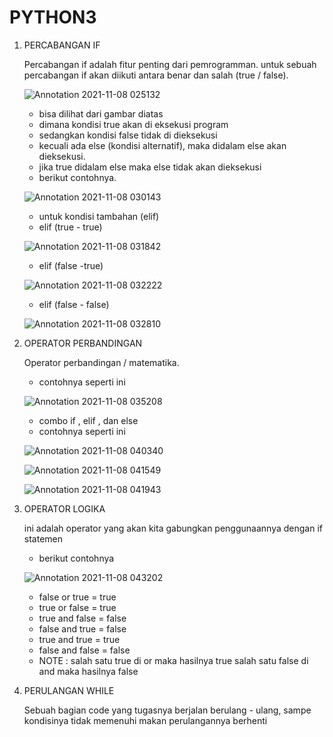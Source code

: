 # PYTHON3


1. PERCABANGAN IF

    Percabangan if adalah fitur penting dari pemrogramman. untuk sebuah percabangan if akan diikuti antara benar dan salah (true / false).
    
    ![Annotation 2021-11-08 025132](https://user-images.githubusercontent.com/92988781/140729497-0061b805-d928-49a9-8ad2-cab312ba5e04.png)
    
    
    - bisa dilihat dari gambar diatas
    - dimana kondisi true akan di eksekusi program
    - sedangkan kondisi false tidak di dieksekusi
    - kecuali ada else (kondisi alternatif), maka didalam else akan dieksekusi.
    - jika true didalam else maka else tidak akan dieksekusi
    - berikut contohnya.

    ![Annotation 2021-11-08 030143](https://user-images.githubusercontent.com/92988781/140730858-8eceaead-462a-4437-ada6-72e60cbef432.png)
    
    - untuk kondisi tambahan (elif)
    - elif (true - true)

    ![Annotation 2021-11-08 031842](https://user-images.githubusercontent.com/92988781/140734382-c0d01aad-22c3-415c-8be0-b11d3f5e97cd.png)
    
    - elif (false -true)

    ![Annotation 2021-11-08 032222](https://user-images.githubusercontent.com/92988781/140734532-262536b2-a729-4614-a296-be7f57b86a22.png)
    
    - elif (false - false)

    ![Annotation 2021-11-08 032810](https://user-images.githubusercontent.com/92988781/140734582-a81ab0a1-0a78-4fb5-b393-45d0e31fb46c.png)
    
    
    
2. OPERATOR PERBANDINGAN

    Operator perbandingan / matematika.
    
    - contohnya seperti ini

    ![Annotation 2021-11-08 035208](https://user-images.githubusercontent.com/92988781/140739111-9ab3f3bb-d3f2-40e0-93b7-d91728b6de6a.png)


    - combo if , elif , dan else
    - contohnya seperti ini

    ![Annotation 2021-11-08 040340](https://user-images.githubusercontent.com/92988781/140739256-b7bce2a6-cc66-4a09-b892-776da8651f7e.png)
    
    ![Annotation 2021-11-08 041549](https://user-images.githubusercontent.com/92988781/140740555-a7185d2e-5036-48d6-8693-56d4b7039809.png)
    
    ![Annotation 2021-11-08 041943](https://user-images.githubusercontent.com/92988781/140740967-de08c420-195a-4939-91c3-5c80f6a42240.png)
    
    
    

3. OPERATOR LOGIKA

    ini adalah operator yang akan kita gabungkan penggunaannya dengan if statemen
    
    - berikut contohnya 

    ![Annotation 2021-11-08 043202](https://user-images.githubusercontent.com/92988781/140742684-b489634b-f459-4ebd-aa23-2ade5321d68a.png)
     
    - false or true = true
    - true or false = true
    - true and false = false
    - false and true = false
    - true and true = true
    - false and false = false
    - NOTE : salah satu true di or maka hasilnya true
             salah satu false di and maka hasilnya false
    




4. PERULANGAN WHILE 

    Sebuah bagian code yang tugasnya berjalan berulang - ulang, sampe kondisinya tidak memenuhi makan perulangannya berhenti



    
    






    

